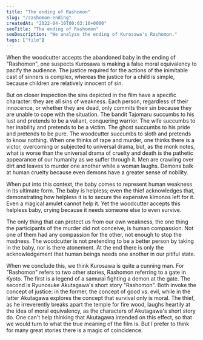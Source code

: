 ```yaml
---
title: "The ending of Rashomon"
slug: "/rashomon-ending"
createdAt: "2022-04-10T00:03:16+0000"
seoTitle: "The ending of Rashomon"
seoDescription: "We analyze the ending of Kurosawa's Rashomon."
tags: ["film"]
---
```


When the woodcutter accepts the abandoned baby in the ending of "Rashomon", one suspects Kurosawa is making a false moral equivalency to pacify the audience. The justice required for the actions of the inimitable cast of sinners is complex, whereas the justice for a child is simple, because children are relatively innocent of sin.

But on closer inspection the sins depicted in the film have a specific character: they are all sins of weakness. Each person, regardless of their innocence, or whether they are dead, only commits their sin because they are unable to cope with the situation. The bandit Tajomaru succumbs to his lust and pretends to be a valiant, conquering warrior. The wife succumbs to her inability and pretends to be a victim. The ghost succumbs to his pride and pretends to be pure. The woodcutter succumbs to sloth and pretends to know nothing. When one thinks of rape and murder, one thinks there is a victor, overcoming or subjected to universal drama, but, as the monk notes, what is worse than the universal drama of cruelty and death is the pathetic appearance of our humanity as we suffer through it. Men are crawling over dirt and leaves to murder one another while a woman laughs. Demons balk at human cruelty because even demons have a greater sense of nobility.

When put into this context, the baby comes to represent human weakness in its ultimate form. The baby is helpless; even the thief acknowledges that, demonstrating how helpless it is to secure the expensive kimonos left for it. Even a magical amulet cannot help it. Yet the woodcutter accepts this helpless baby, crying because it needs someone else to even survive.

The only thing that can protect us from our own weakness, the one thing the participants of the murder did not conceive, is human compassion. Not one of them had any compassion for the other, not enough to stop the madness. The woodcutter is not pretending to be a better person by taking in the baby, nor is there atonement. At the end there is only the acknowledgement that human beings needs one another in our pitiful state.

When we conclude this, we think Kurosawa is quite a cunning man. For "Rashomon" refers to two other stories, Rashomon referring to a gate in Kyoto. The first is a legend of a samurai fighting a demon at the gate. The second is Ryunosuke Akutagawa's short story "Rashomon". Both invoke the concept of justice: in the former, the concept of good vs. evil, while in the latter Akutagawa explores the concept that survival only is moral. The thief, as he irreverently breaks apart the temple for fire wood, laughs heartily at the idea of moral equivalency, as the characters of Akutagawa's short story do. One can't help thinking that Akutagawa intended on this effect, so that we would turn to what the true meaning of the film is. But I prefer to think for many great stories there is a magic of coincidence.